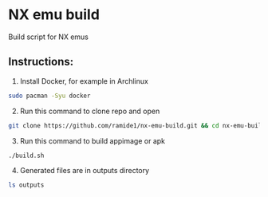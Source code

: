 # NX emu build
Build script for NX emus

## Instructions:
1) Install Docker, for example in Archlinux
```bash
sudo pacman -Syu docker
```

2) Run this command to clone repo and open
```bash
git clone https://github.com/ramide1/nx-emu-build.git && cd nx-emu-build
```

3) Run this command to build appimage or apk
```bash
./build.sh
```

4) Generated files are in outputs directory
```bash
ls outputs
```